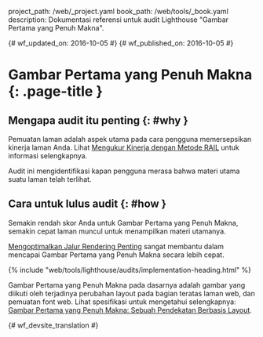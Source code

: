 project_path: /web/_project.yaml
book_path: /web/tools/_book.yaml
description: Dokumentasi referensi untuk audit Lighthouse "Gambar Pertama yang Penuh Makna".

{# wf_updated_on: 2016-10-05 #}
{# wf_published_on: 2016-10-05 #}

# Gambar Pertama yang Penuh Makna {: .page-title }

## Mengapa audit itu penting {: #why }

Pemuatan laman adalah aspek utama pada cara pengguna memersepsikan kinerja
laman Anda. Lihat [Mengukur Kinerja dengan Metode RAIL](/web/fundamentals/performance/rail) untuk informasi selengkapnya.

Audit ini mengidentifikasi kapan pengguna merasa bahwa
materi utama suatu laman telah terlihat.

## Cara untuk lulus audit {: #how }

Semakin rendah skor Anda untuk Gambar Pertama yang Penuh Makna, semakin cepat laman
muncul untuk menampilkan materi utamanya.

[Mengoptimalkan Jalur Rendering Penting](/web/fundamentals/performance/critical-rendering-path/)
sangat membantu dalam mencapai Gambar Pertama yang Penuh Makna secara lebih cepat.

{% include "web/tools/lighthouse/audits/implementation-heading.html" %}

Gambar Pertama yang Penuh Makna pada dasarnya adalah gambar yang diikuti oleh terjadinya
perubahan layout pada bagian teratas laman web, dan pemuatan font web. Lihat
spesifikasi untuk mengetahui selengkapnya:
[Gambar Pertama yang Penuh Makna: Sebuah Pendekatan Berbasis Layout](https://docs.google.com/document/d/1BR94tJdZLsin5poeet0XoTW60M0SjvOJQttKT-JK8HI/view).


{# wf_devsite_translation #}
